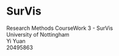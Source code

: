 # SurVis
Research Methods CourseWork 3 - SurVis<br> 
University of Nottingham<br> 
Yi Yuan<br> 
20495863<br> 
